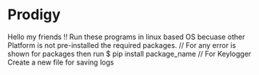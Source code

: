 # Prodigy
Hello my friends !!
Run these programs in linux based OS becuase other Platform is not pre-installed the required packages.
// For any error is shown for packages then run $ pip install package_name
// For Keylogger Create a new file for saving logs
